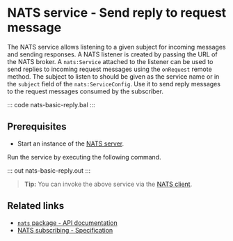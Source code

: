 # NATS service - Send reply to request message

The NATS service allows listening to a given subject for incoming messages and sending responses. A NATS listener is created by passing the URL of the NATS broker. A `nats:Service` attached to the listener can be used to send replies to incoming request messages using the `onRequest` remote method. The subject to listen to should be given as the service name or in the `subject` field of the `nats:ServiceConfig`. Use it to send reply messages to the request messages consumed by the subscriber.

::: code nats-basic-reply.bal :::

## Prerequisites
- Start an instance of the [NATS server](https://docs.nats.io/nats-concepts/what-is-nats/walkthrough_setup).

Run the service by executing the following command.

::: out nats-basic-reply.out :::

>**Tip:** You can invoke the above service via the [NATS client](/learn/by-example/nats-basic-request/).

## Related links
- [`nats` package - API documentation](https://lib.ballerina.io/ballerinax/nats/latest)
- [NATS subscribing - Specification](https://github.com/ballerina-platform/module-ballerinax-nats/blob/master/docs/spec/spec.md#4-subscribing)
